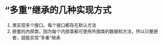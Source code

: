 “多重”继承的几种实现方式
=====================
1. 类实现多个接口，每个接口都存在默认方法
2. 嵌套的内部类，因为每个内部类都可使用外围类的数据和方法，所以只要嵌套，就能实现“多重”继承